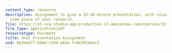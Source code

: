 ```yaml
---
content_type: resource
description: Assignment to give a 15-20 minute presentation, with visual aids, on
  some piece of your research.
file: https://ol-ocw-studio-app-production.s3.amazonaws.com/courses/15-289-communication-skills-for-academics-spring-2002/bb34a577694dc249e62efc6e391beec2_oralassn2002.pdf
file_type: application/pdf
resourcetype: Document
title: Oral Presentation Assignment
uid: bb34a577-694d-c249-e62e-fc6e391beec2
---
```

